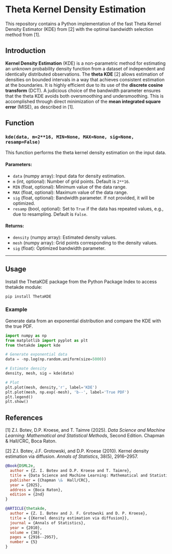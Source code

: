 # Theta Kernel Density Estimation

This repository contains a Python implementation of the fast Theta Kernel Density Estimator (KDE) from [2] with the optimal bandwidth selection method from [1]. 

## Introduction

**Kernel Density Estimation** (KDE) is a non-parametric method for
estimating an unknown probability density function from a dataset of
independent and identically distributed observations. The **theta
KDE** [2] allows estimation of densities on bounded intervals in a
way that achieves consistent estimation at the boundaries. It is
highly efficient due to its use of the **discrete cosine transform**
(DCT). A judicious choice of the bandwidth parameter ensures that
the theta KDE avoids both oversmoothing and undersmoothing. This is
accomplished through direct minimization of the **mean integrated
square error** (MISE), as described in [1].

## Function

### `kde(data, m=2**16, MIN=None, MAX=None, sig=None, resamp=False)`

This function performs the theta kernel density estimation on the input data.

#### Parameters:
- `data` (numpy array): Input data for density estimation.
- `m` (int, optional): Number of grid points. Default is `2**16`.
- `MIN` (float, optional): Minimum value of the data range.
- `MAX` (float, optional): Maximum value of the data range.
- `sig` (float, optional): Bandwidth parameter. If not provided, it will be optimized.
- `resamp` (bool, optional): Set to `True` if the data has repeated values, e.g., due to resampling. Default is `False`.

#### Returns:
- `density` (numpy array): Estimated density values.
- `mesh` (numpy array): Grid points corresponding to the density values.
- `sig` (float): Optimized bandwidth parameter.

---

## Usage
Install the ThetaKDE package from the Python Package Index to access thetakde module:
```python
pip install ThetaKDE
```

### Example

Generate data from an exponential distribution and compare the KDE with the true PDF.

```python
import numpy as np
from matplotlib import pyplot as plt
from thetakde import kde

# Generate exponential data
data = -np.log(np.random.uniform(size=5000))

# Estimate density
density, mesh, sig = kde(data)

# Plot
plt.plot(mesh, density,'r', label='KDE')
plt.plot(mesh, np.exp(-mesh), 'b--', label='True PDF')
plt.legend()
plt.show()
```

## References

[1] Z.I. Botev, D.P. Kroese, and T. Taimre (2025). *Data Science and Machine Learning: Mathematical and Statistical Methods*, Second Edition. Chapman & Hall/CRC, Boca Raton.

[2] Z.I. Botev, J.F. Grotowski, and D.P. Kroese (2010). Kernel density estimation via diffusion. *Annals of Statistics*, 38(5), 2916–2957.


```bibtex
@Book{DSML2e,
  author = {Z. I. Botev and D.P. Kroese and T. Taimre},
  title = {Data Science and Machine Learning: Mathematical and Statistical Methods},
  publisher = {Chapman \&  Hall/CRC},
  year = {2025},
  address = {Boca Raton},
  edition = {2nd}
}

@ARTICLE{thetakde,
  author = {Z. I. Botev and J. F. Grotowski and D. P. Kroese},
  title = {{Kernel density estimation via diffusion}},
  journal = {Annals of Statistics},
  year = {2010},
  volume = {38},
  pages = {2916--2957},
  number = {5}
}
```